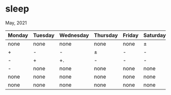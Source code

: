 # sleep
May, 2021

 Monday  | Tuesday  | Wednesday | Thursday | Friday | Saturday | Sunday
 ---     | ---      | ---       | ---      | ---    | ---      | ---
 none     | none      | none       | none      | none    | ±        | +
 &#013; + | -         | -          | ±         | -       | -        | ∓
 &#013; - | +         | +.         | -         | -       | -        | -
 &#013; - | none      | none       | none      | none    | none     | none
 &#013; none | none      | none       | none      | none    | none     | none
 &#013; none | none      | none       | none      | none    | none     | none
